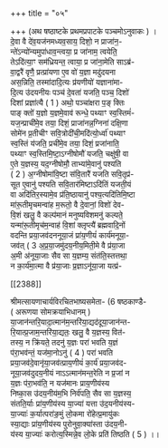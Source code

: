 +++
title = "०५"

+++
(अथ षष्ठाष्टके प्रथमप्रपाटके पञ्चमोऽनुवाकः ) ।  
दे॒वा वै दे॑व॒यज॑नमध्यव॒साय॒ दिशो॒ न प्राजा॑न॒-  
न्ते॑ऽन्यो॑न्यमुपा॑धाव॒न्त्वया॒ प्र जा॑नाम॒ त्वयेति॒  
तेऽदि॑त्या॒ꣳ सम॑ध्रियन्त॒ त्वाया॒ प्र जा॑ना॒मेति साऽब्र॑-  
वा॒द्वरै॑ वृणै॒ प्रत्प्रा॑यणा ए॒व वो॑ य॒ज्ञा मदु॑दयना  
अस॒न्निति॒ तस्मा॑दादि॒त्यः प्र॑यणीयो॑ यज्ञाना॑मा-  
दि॒त्य उ॑दयनीयः पञ्च॑ दे॒वता॑ यजति॒ पञ्च॒ दिशो॑  
दिशां प्रज्ञा॑त्यै ( 1 ) अथो॒ पञ्चा॑क्षरा प॒ङ् क्तिः  
पाङ् क्तो॑ य॒ज्ञो य॒ज्ञमे॒वाव॑ रून्धे॒ पथ्याꣳ स्व॒स्तिमं॑-  
यज॒न्प्राची॑मे॒व तया॒ दिशं॒ प्राजा॑नन्न॒ग्निना॑ दक्षि॒णा  
सोमे॑न प्र॒तीचीꣳ सवि॒त्रोदी॑ची॒मदि॑त्यो॒र्ध्वा॑ पथ्याꣳ  
स्व॒स्तिं य॑जति॒ प्रची॑मे॒व तया॒ दिशं॒ प्रजा॑नाति॒  
पथ्याꣳ स्व॒स्तिमि॒ष्टा॒ऽग्नीषोमौ॑ यजति॒ चक्षु॑षी॒ वा  
ए॒ते य॒ज्ञस्य॒ यद॒ग्नीषोमौ॒ ताभ्या॑मे॒वानु॑ पश्यति  
( 2 ) अ॒ग्नीषोमा॑वि॒ष्टा स॑वि॒तारै॑ यजति सवि॒तृप्र॑-  
सूत ए॒वानु॑ पश्यति सवि॒तार॑मिष्टाऽदि॑तिं यजती॒यं  
वा अदि॑तिर॒स्यामे॒व प्र॑ति॒ष्ठायानु॑ पश्य॒त्यदि॑तिमि॒ष्टा  
मा॑रू॒तीमृचमन्वा॑ह म॒रूतो॒ वै दे॒वानां॒ विशो॑ देव-  
वि॒शं खलु॒ वै कल्प॑मानं मनुष्यविशमनु॑ कल्पते॒  
यन्मा॑रू॒तीमृच॑म॒न्वाह॑ वि॒शां क्लृप्त्यै॑ ब्रह्मवादि॒नों  
वदन्ति प्रया॒जव॑दननूया॒जं प्रा॑य॒णीयं॑ कार्य॑मनूया॒-  
जव॑त् ( 3 अ॒प्र॒या॒जमु॑दय॒नीय॒मिती॒मे वै प्र॑या॒जा  
अ॒मी अ॑नूया॒जाः सैव सा य॒ज्ञम्य॒ संत॑ति॒स्तत्तथा॒  
न का॒र्य॑मा॒त्मा वै प्र॑या॒जाः प्र॒ज्ञाऽनू॑या॒जा यत्प्र॑-

[[2388]]

श्रीमत्सायणाचार्यविरचितभाष्यसमेता- (6 षष्ठकाण्डै-  
( अरूणया सोमक्रयाभिधानम् )  
या॒जान॑न्तरि॒यादा॒त्मान॑म॒न्तरि॑या॒द्यद॑दूया॒जान॑न्त-  
रि॒यात्प्र॒जाम॒न्तरि॑या॒द्यतः॒ खलु॒ वै य॒ज्ञस्य॒ वित॑-  
तस्य॒ न क्रि॑यते॒ तदनु॑ य॒ज्ञः परा॑ भवति य॒ज्ञं  
प॑रा॒भव॑न्तं॒ यज॑मा॒नोऽनु॑ ( 4 ) परा॑ भवति  
प्रया॒जव॑दे॒वानृ॑या॒जव॑त्प्राय॒णीयं॑ का॒र्य॑ प्रया॒जव॑द-  
नूया॒जव॑दुदय॒नीयं नाऽऽत्मान॑मन्त॒रेति न प्र॒जां न  
य॒ज्ञः प॑रा॒भव॑ति॒ न यज॑मानः प्राय॒णीय॑स्य  
निष्का॒स उ॑दय॒नीय॑म॒भि निर्व॑पति॒ सैव सा य॒ज्ञस्य॒  
संतति॒र्याः प्रा॑य॒णीय॑स्य या॒ज्या॑ यत्ता उ॑द॒यनीय॑स्य-  
या॒ज्याः॑ क॒र्यात्परा॑ङ॒मुं लो॒कमा रो॑हेत्प्र॒मायु॑कः  
स्या॒द्याः प्रा॑य॒णीय॑स्य पुरोनुवा॒क्या॑स्ता उ॑दय॒नी-  
य॑स्य या॒ज्याः॑ करोत्य॒स्मिन्ने॒व लो॒के प्रति॑ तिष्ठति ( 5 ) ।।
